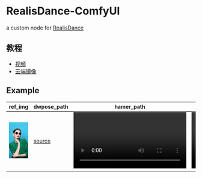 # RealisDance-ComfyUI
a custom node for [RealisDance](https://github.com/damo-cv/RealisDance)
## 教程
- [视频]()
- [云端镜像](https://www.xiangongyun.com/image/detail/13706bf7-f3e6-4e29-bb97-c79405f5def4)
## Example
|ref_img|dwpose_path|hamer_path|sampl_path|output|
|--|--|--|--|--|
|![](demo/demo.png)|[source](demo/dwpose.pkl)|<video src="https://github.com/user-attachments/assets/fd62bf2a-b870-4bbe-ab63-0b8b86b39100"/>|<video src="https://github.com/user-attachments/assets/bf22b62f-9a72-4685-936e-c6c9ab7ffe83"/>|<video src="https://github.com/user-attachments/assets/943b57ed-2122-41c8-b58c-05da11178e62" />|
